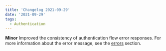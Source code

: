 ```yaml
---
title: 'Changelog 2021-09-29'
date: '2021-09-29'
tags:
  - Authentication
---
```

**Minor** Improved the consistency of authentication flow error responses. For more information about the error message, see the [errors](/docs/commerce-cloud/api-overview/errors#forbidden) section.
